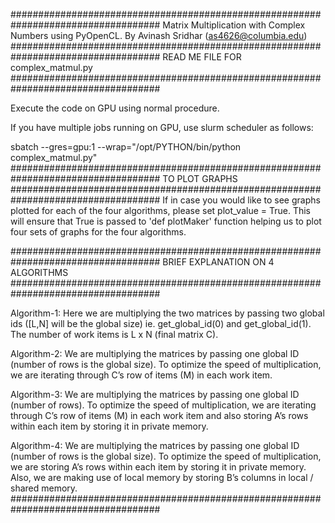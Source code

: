 ###################################################################################
Matrix Multiplication with Complex Numbers using PyOpenCL.
By Avinash Sridhar (as4626@columbia.edu)
###################################################################################
READ ME FILE FOR complex_matmul.py
###################################################################################

Execute the code on GPU using normal procedure.

If you have multiple jobs running on GPU, use slurm scheduler as follows:

sbatch --gres=gpu:1 --wrap="/opt/PYTHON/bin/python complex_matmul.py"
###################################################################################
TO PLOT GRAPHS
###################################################################################
If in case you would like to see graphs plotted for each of the four algorithms, please set plot_value = True.
This will ensure that True is passed to 'def plotMaker' function helping us to plot four sets of graphs for the
four algorithms.

###################################################################################
BRIEF EXPLANATION ON 4 ALGORITHMS
###################################################################################

Algorithm-1: Here we are multiplying the two matrices by passing two global ids ([L,N] will be the global size) ie.
get_global_id(0) and get_global_id(1). The number of work items is L x N (final matrix C).

Algorithm-2: We are multiplying the matrices by passing one global ID (number of rows is the global size). 
To optimize the speed of multiplication, we are iterating through C’s row of items (M) in each work item.

Algorithm-3: We are multiplying the matrices by passing one global ID (number of rows). To optimize the speed of 
multiplication, we are iterating through C’s row of items (M) in each work item and also storing A’s rows 
within each item by storing it in private memory.

Algorithm-4: We are multiplying the matrices by passing one global ID (number of rows is the global size). 
To optimize the speed of multiplication, we are storing A’s rows within each item by storing it in private memory. 
Also, we are making use of local memory by storing B’s columns in local / shared memory.
###################################################################################
